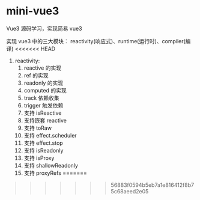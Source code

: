 # mini-vue3

Vue3 源码学习，实现简易 vue3

实现 vue3 中的三大模块：
reactivity(响应式)、runtime(运行时)、compiler(编译)
<<<<<<< HEAD

1. reactivity:
   1. reactive 的实现
   2. ref 的实现
   3. readonly 的实现
   4. computed 的实现
   5. track 依赖收集
   6. trigger 触发依赖
   7. 支持 isReactive
   8. 支持嵌套 reactive
   9. 支持 toRaw
   10. 支持 effect.scheduler
   11. 支持 effect.stop
   12. 支持 isReadonly
   13. 支持 isProxy
   14. 支持 shallowReadonly
   15. 支持 proxyRefs
=======
>>>>>>> 56883f0594b5eb7a1e816412f8b75c68aeed2e05
